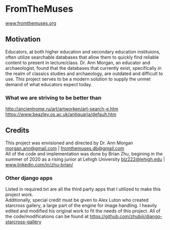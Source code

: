 # FromTheMuses
www.fromthemuses.org
## Motivation
Educators, at both higher education and secondary education instituions, often utilize searchable databases that allow them to quickly find reliable content to present in lecture/class. Dr. Ann Morgan, an educator and archaeologist, found that the databases that currently exist, specifically in the realm of classics studies and archaeology, are outdated and difficult to use. This project serves to be a modern solution to supply the unmet demand of what educators expect today.

### What we are striving to be better than
http://ancientrome.ru/art/artworken/art-search-e.htm  
https://www.beazley.ox.ac.uk/antiquaria/default.htm

## Credits
This project was envisioned and directed by Dr. Ann Morgan <morgan.ann@gmail.com> | <fromthemuses.db@gmail.com>  
All of the code and implementation was done by Brian Zhu, begining in the summer of 2020 as a rising junior at Lehigh University <blz222@lehigh.edu> | www.linkedin.com/in/zhu-brian/

### Other django apps
Listed in required.txt are all the third party apps that I utilized to make this project work.  
Additionally, special credit must be given to Alex Luton who created starcross gallery, a large part of the engine for image handling. I heavily edited and modified his original work to fit the needs of this project. All of the code/modifications can be found at https://github.com/zhubiii/django-starcross-gallery
